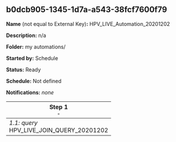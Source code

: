 ## b0dcb905-1345-1d7a-a543-38fcf7600f79

**Name** (not equal to External Key)**:** HPV_LIVE_Automation_20201202

**Description:** n/a

**Folder:** my automations/

**Started by:** Schedule

**Status:** Ready

**Schedule:** Not defined

**Notifications:** _none_


| Step 1<br>_<small>-</small>_ |
| --- |
| _1.1: query_<br>HPV_LIVE_JOIN_QUERY_20201202 |

